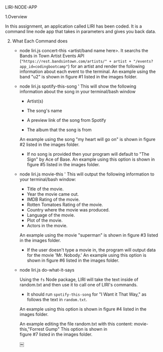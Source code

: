 LIRI-NODE-APP

1.Overview

In this assignment, an application called  LIRI has been coded. It is a command line node app that takes in parameters 
and gives you back data.

2. What Each Command does

   - node liri.js concert-this <artist/band name here>.
      It searchs the Bands in Town Artist Events API (`"https://rest.bandsintown.com/artists/" + artist + "/events?app_id=codingbootcamp"`) 
      for an artist and render the following information about each event to the terminal. An example using the band "u2" is shown in 
      figure #1 listed in the images folder.
      
   - node liri.js spotify-this-song '<song name here>
       This will show the following information about the song in your terminal/bash window

        * Artist(s)

        * The song's name

        * A preview link of the song from Spotify

        * The album that the song is from
        
        An example using the song "my heart will go on" is shown in  figure #2 listed in the images folder.

        * If no song is provided then your program will default to "The Sign" by Ace of Base. An example
          using this option is shown in  figure #5 listed in the images folder.
        
        
    - node liri.js movie-this '<movie name here>
      This will output the following information to your terminal/bash window:

       * Title of the movie.
       * Year the movie came out.
       * IMDB Rating of the movie.
       * Rotten Tomatoes Rating of the movie.
       * Country where the movie was produced.
       * Language of the movie.
       * Plot of the movie.
       * Actors in the movie.

       An example using the movie "superman" is shown in  figure #3 listed in the images folder.
       
       * If the user doesn't type a movie in, the program will output data for the movie 'Mr. Nobody.' An example
       using this option is shown in  figure #6 listed in the images folder.
      
    - node liri.js do-what-it-says
     
       Using the `fs` Node package, LIRI will take the text inside of random.txt and then use it to call one of 
       LIRI's commands.

       * It should run `spotify-this-song` for "I Want it That Way," as follows the text in `random.txt`.
        
       An example using this option is shown in  figure #4 listed in the images folder.
        
       An example editing the file random.txt with this content: movie-this,"Forrest Gump" This option is shown in  
       figure #7 listed in the images folder.
     
      
       
       

      
      
      ￼
      
      
      
      

